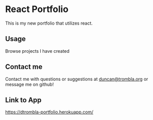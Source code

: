 # React Portfolio
This is my new portfolio that utilizes react.

## Usage
Browse projects I have created


## Contact me
Contact me with questions or suggestions at duncan@trombla.org or message me on github!



## Link to App

https://dtrombla-portfolio.herokuapp.com/

